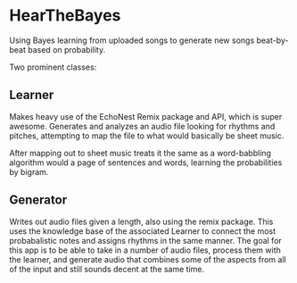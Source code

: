 HearTheBayes
============

Using Bayes learning from uploaded songs to generate new songs beat-by-beat based on probability.

Two prominent classes:

Learner
-------
Makes heavy use of the EchoNest Remix package and API, which is super awesome. Generates and analyzes an audio file looking for rhythms and pitches, attempting to map the file to what would basically be sheet music.

After mapping out to sheet music treats it the same as a word-babbling algorithm would a page of sentences and words, learning the probabilities by bigram. 

Generator
---------
Writes out audio files given a length, also using the remix package.  This uses the knowledge base of the associated Learner to connect the most probabalistic notes and assigns rhythms in the same manner. The goal for this app is to be able to take in a number of audio files, process them with the learner, and generate audio that combines some of the aspects from all of the input and still sounds decent at the same time.